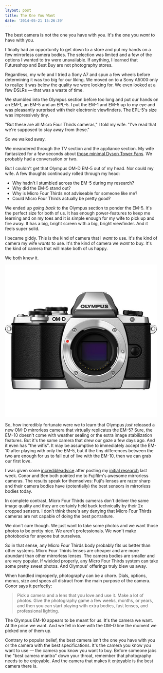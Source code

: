 ```yaml
---
layout: post
title: The One You Want
date: '2014-05-21 15:26:39'
---
```


<p>The best camera is not the one you have with you. It's the one you <em>want</em> to have with you.</p>

<p>I finally had an opportunity to get down to a store and put my hands on a few mirrorless camera bodies. The selection was limited and a few of the options I wanted to try were unavailable. If anything, I learned that Futureshop and Best Buy are not photography stores.</p>

<p>Regardless, my wife and I tried a Sony A7 and spun a few wheels before determining it was too big for our liking. We moved on to a Sony A5000 only to realize it was below the quality we were looking for. We even looked at a few DSLRs — that was a waste of time.</p>

<p>We stumbled into the Olympus section before too long and put our hands on an EM-1, an EM-5 and an EPL-5. I put the EM-1 and EM-5 up to my eye and was pleasantly surprised with their electronic viewfinders. The EPL-5's size was impressively tiny.</p>

<p>"But these are all Micro Four Thirds cameras," I told my wife. "I've read that we're supposed to stay away from these." </p>

<p>So we walked away.</p>

<p>We meandered through the TV section and the appliance section. My wife fantasized for a few seconds about <a href="http://www.dysoncanada.ca/en-CA/Fans-and-heaters/dyson-cool.aspx?gclid=CL2vhY2DvL4CFeY-MgodWH8AnA">those minimal Dyson Tower Fans</a>. We probably had a conversation or two.</p>

<p>But I couldn't get that Olympus OM-D EM-5 out of my head. Nor could my wife. A few thoughts continously rolled through my head:</p>

<ul>
<li>Why hadn't I stumbled across the EM-5 during my research?</li>
<li>Why did the EM-5 stand out?</li>
<li>Why is Micro Four Thirds not adviseable for someone like me?</li>
<li>Could Micro Four Thirds actually be pretty good?</li>
</ul>

<p>We ended up <em>going back</em> to the Olympus section to ponder the EM-5. It's the perfect size for both of us. It has enough power-features to keep me learning and on my toes and it is simple enough for my wife to pick up and fire away. It has a big, bright screen with a big, bright viewfinder. And it feels super solid.</p>

<p>I became giddy. This is the kind of camera that I <em>want</em> to use. It's the kind of camera my wife <em>wants</em> to use. It's the kind of camera we <em>want</em> to buy. It's the kind of camera that will make both of us happy. </p>

<p>We both knew it.</p>

![](/media/images/2014/May/olympusomdem10.jpg)

<p>So, how incredibly fortunate were we to learn that Olympus <em>just</em> released a new OM-D mirrorless camera that virtually replicates the EM-5? Sure, the EM-10 doesn't come with weather sealing or the extra image stabilization features. But it's the same camera that drew our gaze a few days ago. And it even has "the wifis". It may be assumptive to immediately accept the EM-10 after playing with only the EM-5, but if the tiny differences between the two are enough for us to fall out of live with the EM-10, then we can grab our first love.</p>

<p>I was given some <a href="http://www.conormcclure.net/blog/2014/5/dont-play-the-mirrorless-camera-game">incredible</a><a href="http://brooksreview.net/2014/05/the-one-camera-recommendation/">advice</a> after posting my <a href="http://www.thenewsprint.co//the-mirrorless-camera-game">initial research</a> last week. Conor and Ben both pointed me to Fujifilm's awesome mirrorless cameras. The results speak for themselves: Fuji's lenses are razor sharp and their camera bodies have (potentially) the best sensors in mirrorless bodies today. </p>

<p>In complete contrast, Micro Four Thirds cameras don't deliver the same image quality and they are certainly held back technically by their 2x cropped sensors. I don't think there's any denying that Micro Four Thirds cameras are not capable of doing the best portraiture. </p>

<p>We don't care though. We just want to take some photos and we want those photos to be pretty nice. We aren't professionals. We won't make photobooks for anyone but ourselves.</p>

<p>So in that sense, any Micro Four Thirds body probably fits us better than other systems. Micro Four Thirds lenses are cheaper and are more abundant than other mirrorless lenses. The camera bodies are smaller and are very popular. If wielded properly, any Micro Four Thirds system can take some pretty sweet photos. And Olympus' offerings truly blew us away.</p>

<p>When handled improperly, photography can be a chore. Dials, options, menus, size and specs all distract from the main purpose of the camera. Conor says it perfectly:</p>

<blockquote>
  <p>Pick a camera and a lens that you love and use it. Make a lot of photos. Give the photography game a few weeks, months, or years, and then you can start playing with extra bodies, fast lenses, and professional lighting.</p>
</blockquote>

<p>The Olympus EM-10 appears to be meant for us. It's the camera we want. At the price we want. And we fell in love with the OM-D line the moment we picked one of them up. </p>

<p>Contrary to popular belief, the best camera isn't the one you have with you or the camera with the best specifications. It's the camera you know you want to use — the camera you know you want to buy. Before someone jabs the "best camera mantra" down your throat, remember that photography needs to be enjoyable. And the camera that makes it enjoyable is the best camera there is.</p>